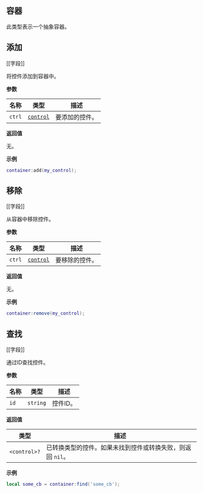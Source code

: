 ## 容器

此类型表示一个抽象容器。

## 添加

[[字段]]

将控件添加到容器中。

**参数**

| 名称 | 类型 | 描述 |
| ---- | ---- | ----------- |
| `ctrl` | [`control`](/api/gui/control "此类型表示一个抽象的GUI控件") | 要添加的控件。 |

**返回值**

无。

**示例**

```lua
container:add(my_control);
```

## 移除

[[字段]]

从容器中移除控件。

**参数**

| 名称 | 类型 | 描述 |
| ---- | ---- | ----------- |
| `ctrl` | [`control`](/api/gui/control "此类型表示一个抽象的GUI控件") | 要移除的控件。 |

**返回值**

无。

**示例**

```lua
container:remove(my_control);
```

## 查找

[[字段]]

通过ID查找控件。

**参数**

| 名称 | 类型 | 描述 |
| ---- | ---- | ----------- |
| `id` | `string` | 控件ID。 |

**返回值**

| 类型 | 描述 |
| ---- | ----------- |
| `<control>?` | 已转换类型的控件。如果未找到控件或转换失败，则返回 `nil`。 |

**示例**

```lua
local some_cb = container:find('some_cb');
```
``` 